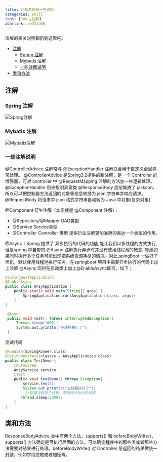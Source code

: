 ```yaml
---
title: 注解总结和一些说明
categories: skill
tags: [Java,注解]
abbrlink: ae731a06
---
```


注解的相关说明都扔到这里吧。

<!-- more -->

<!-- @import "[TOC]" {cmd="toc" depthFrom=2 depthTo=4 orderedList=true} -->

<!-- code_chunk_output -->

- [注解](#注解)
  - [Spring 注解](#spring-注解)
  - [Mybatis 注解](#mybatis-注解)
  - [一些注解说明](#一些注解说明)
- [类和方法](#类和方法)

<!-- /code_chunk_output -->

## 注解

### Spring 注解

![Spring注解](https://fastly.jsdelivr.net/gh/prettywinter/dist/images/doc/Spring注解总结.png "Spring注解总结")

### Mybatis 注解

![Mybatis注解](https://fastly.jsdelivr.net/gh/prettywinter/dist/images/doc/mybatis注解总结.png "Mybatis注解")

### 一些注解说明

@ControllerAdvice 注解常与 @ExceptionHandler 注解联合用于自定义全局异常处理。
@ControllerAdvice 是Spring3.2提供的新注解，是一个 Controller 的增强器，可对 controller 中 @RequestMapping 注解的方法加一些逻辑处理。
@ExceptionHandler 用来指明异常类
@ResponseBody 底层集成了 jaskson，所以可以把控制器方法返回的对象等信息转换为 json 字符串并响应请求。
@RequestBody 将请求中 json 格式字符串自动转为 Java 中对象(复杂对象)

@Component 衍生注解（本质就是 @Component 注解）：

- @Repository/@Mapper DAO类型
- @Service  Service类型
- @Controller Controller 类型
提供衍生注解更加准确的表达一个类型的作用。

@Async：Spring 提供了 异步执行的代码的功能,能让我们以多线程的方式执行,但是spring 中自带的 @Async 注解执行异步时并没有使用线程池的概念, 导致如果同时执行多个任务可能出现把系统资源耗尽的情况。对此,spingBoot 一做好了优化，默认使用线程池执行任务。在springboot 项目中需要异步执行的代码上加上注解 @Async,同时在启动类上加上@EnableAsync即可，如下：

```java
@SpringBootApplication
@EnableAsync
public class AnsyApplication {
    public static void main(String[] args) {
        SpringApplication.run(AnsyApplication.class, args);
    }
}
```

```java
 @Async
 public void test() throws InterruptedException {
     Thread.sleep(1000);
     System.out.println("子线程执行了");
 }
```

测试代码

```java
@RunWith(SpringRunner.class)
@SpringBootTest(classes = AnsyApplication.class)
public class TestDemo {
    @Autowired
    AnsyService service;
    @Test
    public void testDemo() throws Exception{
        service.test();
        System.out.println("主线程执行了");
         //阻塞当前的主线程，等待异步执行的结束
       Thread.sleep(2000);
    }
}
```

## 类和方法

ResponseBodyAdvice 类中有两个方法，supports() 和 beforeBodyWrite()，supports() 方法确定是否执行后面的方法，可以确定程序中的那些类或者那些方法需要对结果进行处理。beforeBodyWrite() 对 Controller 层返回的结果做统一封装，例如字段脱敏或者加密等。
